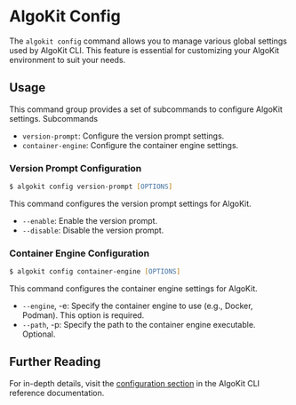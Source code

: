 # AlgoKit Config

The `algokit config` command allows you to manage various global settings used by AlgoKit CLI. This feature is essential for customizing your AlgoKit environment to suit your needs.

## Usage

This command group provides a set of subcommands to configure AlgoKit settings.
Subcommands

- `version-prompt`: Configure the version prompt settings.
- `container-engine`: Configure the container engine settings.

### Version Prompt Configuration

```zsh
$ algokit config version-prompt [OPTIONS]
```

This command configures the version prompt settings for AlgoKit.

- `--enable`: Enable the version prompt.
- `--disable`: Disable the version prompt.

### Container Engine Configuration

```zsh
$ algokit config container-engine [OPTIONS]
```

This command configures the container engine settings for AlgoKit.

- `--engine`, -e: Specify the container engine to use (e.g., Docker, Podman). This option is required.
- `--path`, -p: Specify the path to the container engine executable. Optional.

## Further Reading

For in-depth details, visit the [configuration section](../reference.md#config) in the AlgoKit CLI reference documentation.
